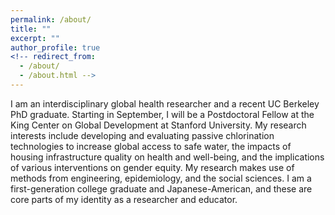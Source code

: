 ```yaml
---
permalink: /about/
title: ""
excerpt: ""
author_profile: true
<!-- redirect_from: 
  - /about/
  - /about.html -->
---
```


I am an interdisciplinary global health researcher and a recent UC Berkeley PhD graduate. Starting in September, I will be a Postdoctoral Fellow at the King Center on Global Development at Stanford University. My research interests include developing and evaluating passive chlorination technologies to increase global access to safe water, the impacts of housing infrastructure quality on health and well-being, and the implications of various interventions on gender equity. My research makes use of methods from engineering, epidemiology, and the social sciences. I am a first-generation college graduate and Japanese-American, and these are core parts of my identity as a researcher and educator.
